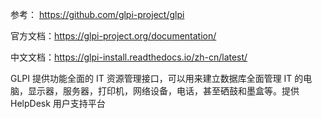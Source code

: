 参考： <https://github.com/glpi-project/glpi>

官方文档：<https://glpi-project.org/documentation/>

中文文档：<https://glpi-install.readthedocs.io/zh-cn/latest/>

GLPI 提供功能全面的 IT 资源管理接口，可以用来建立数据库全面管理 IT 的电脑，显示器，服务器，打印机，网络设备，电话，甚至硒鼓和墨盒等。提供 HelpDesk 用户支持平台